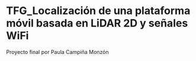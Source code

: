 # TFG_Localización de una plataforma móvil basada en LiDAR 2D y señales WiFi
Proyecto final por Paula Campiña Monzón
